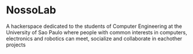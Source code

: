 # NossoLab
A hackerspace dedicated to the students of Computer Engineering at the University of Sao Paulo where people with common interests in computers, electronics and robotics can meet, socialize and collaborate in eachother projects
